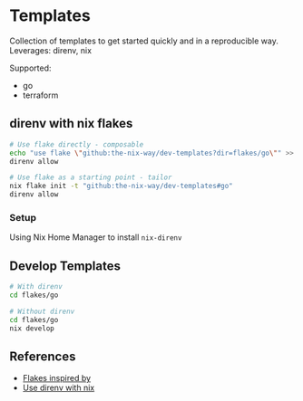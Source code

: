 # Templates

Collection of templates to get started quickly and in a reproducible way.
Leverages: direnv, nix

Supported:

- go
- terraform

## direnv with nix flakes

``` sh
# Use flake directly - composable
echo "use flake \"github:the-nix-way/dev-templates?dir=flakes/go\"" >> .envrc
direnv allow
```

``` sh
# Use flake as a starting point - tailor
nix flake init -t "github:the-nix-way/dev-templates#go"
direnv allow
```

### Setup

Using Nix Home Manager to install `nix-direnv`

## Develop Templates

``` sh
# With direnv
cd flakes/go

# Without direnv
cd flakes/go
nix develop
```

## References

- [Flakes inspired by](https://github.com/the-nix-way/dev-templates/tree/main)
- [Use direnv with nix](https://determinate.systems/posts/nix-direnv)
